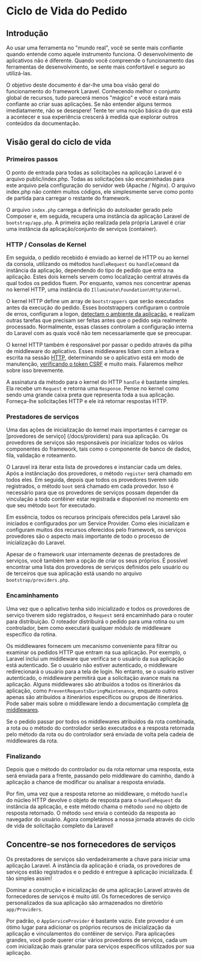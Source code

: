 # Ciclo de Vida do Pedido

<a name="introduction"></a>
## Introdução

 Ao usar uma ferramenta no "mundo real", você se sente mais confiante quando entende como aquele instrumento funciona. O desenvolvimento de aplicativos não é diferente. Quando você compreende o funcionamento das ferramentas de desenvolvimento, se sente mais confortável e seguro ao utilizá-las.

 O objetivo deste documento é dar-lhe uma boa visão geral do funcionamento do framework Laravel. Conhecendo melhor o conjunto global de recursos, tudo parecerá menos "mágico" e você estará mais confiante ao criar suas aplicações. Se não entender alguns termos imediatamente, não se desespere! Tente ter uma noção básica do que está a acontecer e sua experiência crescerá à medida que explorar outros conteúdos da documentação.

<a name="lifecycle-overview"></a>
## Visão geral do ciclo de vida

<a name="first-steps"></a>
### Primeiros passos

 O ponto de entrada para todas as solicitações na aplicação Laravel é o arquivo public/index.php. Todas as solicitações são encaminhadas para este arquivo pela configuração do servidor web (Apache / Nginx). O arquivo index.php não contém muitos códigos, ele simplesmente serve como ponto de partida para carregar o restante do framework.

 O arquivo `index.php` carrega a definição do autoloader gerado pelo Composer e, em seguida, recupera uma instância da aplicação Laravel de `bootstrap/app.php`. A primeira ação realizada pela própria Laravel é criar uma instância da aplicação/conjunto de serviços (container).

<a name="http-console-kernels"></a>
### HTTP / Consolas de Kernel

 Em seguida, o pedido recebido é enviado ao kernel de HTTP ou ao kernel da consola, utilizando os métodos `handleRequest` ou `handleCommand` da instância da aplicação, dependendo do tipo de pedido que entra na aplicação. Estes dois kernels servem como localização central através da qual todos os pedidos fluem. Por enquanto, vamos nos concentrar apenas no kernel HTTP, uma instância do `Illuminate\Foundation\Http\Kernel`.

 O kernel HTTP define um array de `bootstrappers` que serão executados antes da execução do pedido. Esses bootstrappers configuram o controle de erros, configuram a logon, [detectam o ambiente da aplicação](/docs/configuration#environment-configuration), e realizam outras tarefas que precisam ser feitas antes que o pedido seja realmente processado. Normalmente, essas classes controlam a configuração interna do Laravel com as quais você não tem necessariamente que se preocupar.

 O kernel HTTP também é responsável por passar o pedido através da pilha de middleware do aplicativo. Esses middlewares lidam com a leitura e escrita na sessão [HTTP](/docs/session), determinando se o aplicativo está em modo de manutenção, [verificando o token CSRF](/docs/csrf) e muito mais. Falaremos melhor sobre isso brevemente.

 A assinatura da método para o kernel do HTTP `handle` é bastante simples. Ela recebe um `Request` e retorna uma `Response`. Pense no kernel como sendo uma grande caixa preta que representa toda a sua aplicação. Forneça-lhe solicitações HTTP e ele irá retornar respostas HTTP.

<a name="service-providers"></a>
### Prestadores de serviços

 Uma das ações de inicialização do kernel mais importantes é carregar os [provedores de serviço] (/docs/providers) para sua aplicação. Os provedores de serviços são responsáveis por inicializar todos os vários componentes do framework, tais como o componente de banco de dados, fila, validação e roteamento.

 O Laravel irá iterar esta lista de provedores e instanciar cada um deles. Após a instânciação dos provedores, o método `register` será chamado em todos eles. Em seguida, depois que todos os provedores tiverem sido registrados, o método `boot` será chamado em cada provedor. Isso é necessário para que os provedores de serviços possam depender da vinculação a todo contêiner estar registrada e disponível no momento em que seu método `boot` for executado.

 Em essência, todos os recursos principais oferecidos pela Laravel são iniciados e configurados por um Service Provider. Como eles inicializam e configuram muitos dos recursos oferecidos pelo framework, os serviços provedores são o aspecto mais importante de todo o processo de inicialização do Laravel.

 Apesar de o framework usar internamente dezenas de prestadores de serviços, você também tem a opção de criar os seus próprios. É possível encontrar uma lista dos provedores de serviços definidos pelo usuário ou de terceiros que sua aplicação está usando no arquivo `bootstrap/providers.php`.

<a name="routing"></a>
### Encaminhamento

 Uma vez que o aplicativo tenha sido inicializado e todos os provedores de serviço tiverem sido registrados, o `Request` será encaminhado para o router para distribuição. O roteador distribuirá o pedido para uma rotina ou um controlador, bem como executará qualquer módulo de middleware específico da rotina.

 Os middlewares fornecem um mecanismo conveniente para filtrar ou examinar os pedidos HTTP que entram na sua aplicação. Por exemplo, o Laravel inclui um middleware que verifica se o usuário da sua aplicação está autenticado. Se o usuário não estiver autenticado, o middleware redirecionará o usuário para a tela de login. No entanto, se o usuário estiver autenticado, o middleware permitirá que a solicitação avance mais na aplicação. Alguns middlewares são atribuídos a todos os itinerários da aplicação, como `PreventRequestsDuringMaintenance`, enquanto outros apenas são atribuídos a itinerários específicos ou grupos de itinerários. Pode saber mais sobre o middleware lendo a documentação completa [de middlewares](/docs/middleware).

 Se o pedido passar por todos os middlewares atribuídos da rota combinada, a rota ou o método do controlador serão executados e a resposta retornada pelo método da rota ou do controlador será enviada de volta pela cadeia de middlewares da rota.

<a name="finishing-up"></a>
### Finalizando

 Depois que o método do controlador ou da rota retornar uma resposta, esta será enviada para a frente, passando pelo middleware do caminho, dando à aplicação a chance de modificar ou analisar a resposta enviada.

 Por fim, uma vez que a resposta retorne ao middleware, o método `handle` do núcleo HTTP devolve o objeto de resposta para o `handleRequest` da instância da aplicação, e este método chama o método `send` no objeto de resposta retornado. O método `send` envia o conteúdo da resposta ao navegador do usuário. Agora completámos a nossa jornada através do ciclo de vida de solicitação completo da Laravel!

<a name="focus-on-service-providers"></a>
## Concentre-se nos fornecedores de serviços

 Os prestadores de serviços são verdadeiramente a chave para iniciar uma aplicação Laravel. A instância da aplicação é criada, os provedores de serviços estão registrados e o pedido é entregue à aplicação inicializada. É tão simples assim!

 Dominar a construção e inicialização de uma aplicação Laravel através de fornecedores de serviços é muito útil. Os fornecedores de serviço personalizados da sua aplicação são armazenados no diretório `app/Providers`.

 Por padrão, o `AppServiceProvider` é bastante vazio. Este provedor é um ótimo lugar para adicionar os próprios recursos de inicialização da aplicação e vinculamentos do contêiner de serviço. Para aplicações grandes, você pode querer criar vários provedores de serviços, cada um com inicialização mais granular para serviços específicos utilizados por sua aplicação.
